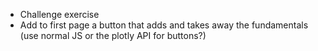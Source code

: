 * Challenge exercise
* Add to first page a button that adds and takes away the fundamentals \(use normal JS or the plotly API for buttons?\)



